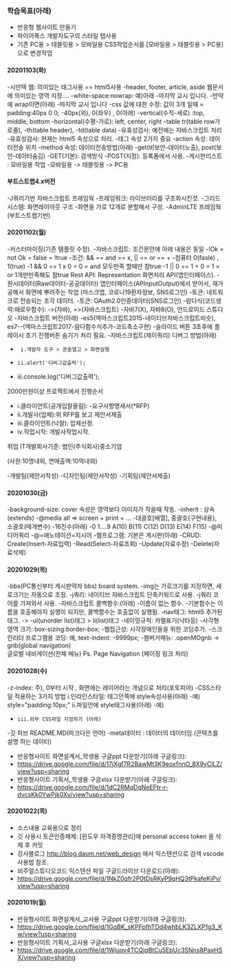 ### 학습목표(아래)
- 반응형 웹사이트 만들기
- 파이어폭스 개발자도구의 스타일 탭사용
- 기존 PC용 > 태블릿용 > 모바일용 CSS작업순서를 [모바일용 > 태블릿용 > PC용] 으로 변경작업<br>


#### 20201103(화)<br>

-시만텍 웹: 의미있는 태그사용 == html5사용
-header, footer, article, aside 웹문서에 의미있는 영역
지정....
-white-space:nowrap: 예)아래
-마지막 교시 입니다.
-만약에 wrap이면(아래)
-마지막 교시 입니다
-css 값에 대한 수정: 값이 3개 일때 = padding:40px 0 0;
-40px(위), 0(좌우) , 0(아래)
-vertical(수직-세로) :top, middle, bottom
-horizontal(수평-가로): left, center, right
-table tr(table row가로줄),
-th(table header),
-td(table data)
-유효성검사: 예전에는 자바스크립트 처리
-유효성검사: 현재는 html5 속성으로 처리.
-태그 속성 2가지 중요
-action 속성: 데이터전송 위치
-method 속성: 데이터전송방법(아래)
-get(비보안-데이터노출), post(보안-데이터숨김)
-GET(기본): 검색방식
-POST(지정): 등록폼에서 사용.
-게시판리스트 : 모바일용 작업
-모바일용 -> 태블릿용 -> PC용

#### 부트스트랩4.x버전<br>

-J쿼리기반 자바스크립트 프레임웍
-프레임워크: 라이브러리를 구조화시킨것.
-그리드시스템: 화면레이아웃 구조
-화면을 가로 12개로 분할해서 구성.
-AdminLTE 프레임웍(부트스트랩기반)

#### 20201102(월)
-커스터마이징(기존 템플릿 수정).
-자바스크립트: 조건문안에 아래 내용은 동일
-!Ok = not Ok = false = !true
-조건: && == and == x, || == or == +
-컴퓨터 0(fasle) , 1(true)
-1 && 0 == 1 x 0 = 0 = and 모두만족 할때만 참true
-1 || 0 == 1 + 0 = 1 = or 1개만만족해도 참true
Rest API: Representation 화면처리 API(앱인터페이스).
-원시데이터(Raw데이터-공공데이터) 앱인터페이스(APInputOutput)에서 받어서, 재가공해서 화면에 뿌려주는 작업 (마스크앱, 코로나19환자정보, SNS로그인)
-토큰: 네트워크로 전송되는 조각 데이터.
-토큰: OAuth2.0인증데이터(SNS로그인)
-람다식(코드생략:애로우함수): ->(자바), =>(자바스크립트)
-자바7(X), 자바8(O), 안드로이드 스튜디오
-자바스크립트 버전(아래)
-es5(엑마스크립트2015-네이티브자바스크립트비슷), es7--(엑마스크립트2017-람다함수식추가-코드축소구현)
-슬라이드 버튼 3초후에 플레이시 초기 진행버튼 숨기기 처리 필요.
-자바스크립트(제이쿼리) 디버그 방법(아래)
-      i.개발자 도구 > 콘솔열고 > 화면실행
-     ii.alert('디버그값출력');
-    iii.console.log('디버그값출력');<br>

2000만원이상 프로젝트에서 진행순서<br>

-   i.클라이언트(공개입찰올림):
-요구사항명세서(*RFP)
-   ii.개발사(업체):위 RFP를 보고 제안서제출
-  iii.클라이언트(낙찰): 업체선정.
-   iv.작업시작: 개발사작업시작.<br>

취업 IT개발회사기준: 법인(주식회사)중소기업<br>

(사원:10명내외, 연매출액:10억내외)<br>

-개발팀(제안서작성)
-디자인팀(제안서작성)
-기획팀(제안서제출)<br>

#### 20201030(금)
-background-size: cover 속성은 영역보다 이미지가 작을때 작동.
-inherit : 상속(extends)
-@media all => screen + print + ...
-대괄호[배열], 중괄호{구현내용}, 소괄호(매개변수)
-16진수(아래)
-0 1....9 A(10) B(11) C(12) D(13) E(14) F(15)
-@미디어쿼리
-@=애노테이션=지시어
-웹프로그램: 기본은 게시판(아래)
-CRUD: Create(Insert-자료입력)
-Read(Select-자료조회)
-Update(자료수정)
-Delete(자료삭제)<br>

#### 20201029(목)
-bbs(PC통신부터 게시판약자 bbs) board system.
-img는 가로크기를 지정하면, 세로크기는 자동으로 조정.
-j쿼리: 네이티브 자바스크립트 단축키워드로 사용.
-j쿼리 코어를 가져와서 사용.
-자바스크립트 콜백함수:(아래)
-이름이 없는 함수.
-기본함수는 이름을 호출해야지 실행이 되지만, 콜백함수는  호출없이 실행됨.
-nav태그: html5 추가된 태그.
->
-ul(unorder list)태그 > li(list)태그
-네이밍규칙: 카멜표기(낙타등)
-사각형 영역 크기: box-sizing:border-box;
-웹접근성: 시각장애인들을 위한 코딩추가.
-스크린리더 프로그램용 코딩: 예, text-indent: -9999px;
-햄버거메뉴: .openMOgnb -> gnb(global navigation)    
  글로벌 네비게이션(전체 메뉴) Ps. Page Navigation (페이징 링크 처리)<br>

#### 20201028(수)
-z-index: 주), 0부터 시작 , 화면에는 레이어라는 개념으로 처리(포토피아)
-CSS스타일 적용하는 3가지 방법
      i.인라인스타일: 태그안쪽에 style속성사용(아래)
-예) style="padding:10px;"
       ii.파일안에 style태그사용(아래)
-예) <style>내부스타일 주기</style>
-     iii.외부 CSS파일 지정하기 (아래)
-깃 허브  README.MD(마크다은 언어)
-meta데이터 : 데이터의 데이터임.(콘택츠를 설명 하는 데이터)
- 반응형사이트 화면설계서_학생용 구글ppt 다운받기(아래 구글링크):
- https://drive.google.com/file/d/17jXgf7R2BawMt3K9eoxfnnO_8X9yClLZ/view?usp=sharing
- 반응형사이트 기획서_학생용 구글xlsx 다운받기(아래 구글링크):
- https://drive.google.com/file/d/1dC2RMqDqNeEFtr-r-dvcsKk0YwPjk0Xy/view?usp=sharing<br>

#### 20201022(목)
- 소스내용 교육용으로 정리
- 깃 사용시 토큰인증헤제: [윈도우 자격증명관리]에 personal access token 을 삭제 후 커밋
- 강사블로그 http://blog.daum.net/web_design 에서 익스텐션으로 검색 vscode 사용법 참조.
- 비주얼스튜디오코드 익스텐션 파일 구글드라이브 다운로드(아래):
- https://drive.google.com/file/d/1NkZ0qfr2P0tDsRKyP9qHQ3tPkafeKiPv/view?usp=sharing<br>

#### 20201019(월)

- 반응형사이트 화면설계서_교사용 구글ppt 다운받기(아래 구글링크):
- https://drive.google.com/file/d/1GqBK_sKPFpfhTDd4whbLK3ZLXP1g3_Kw/view?usp=sharing
- 반응형사이트 기획서_교사용 구글xlsx 다운받기(아래 구글링크):
- https://drive.google.com/file/d/1Wjuov4TCQjqBtCu5EbUc3SNns8PaxHSX/view?usp=sharing
